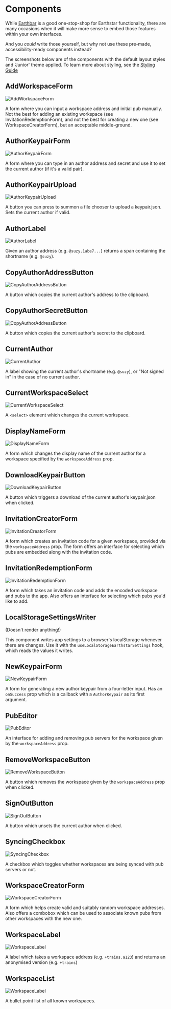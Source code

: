 # Components

While [Earthbar](earthbar) is a good one-stop-shop for Earthstar functionality, there are many occasions when it will make more sense to embed those features within your own interfaces.

And you _could_ write those yourself, but why not use these pre-made, accessibility-ready components instead?

The screenshots below are of the components with the default layout styles and 'Junior' theme applied. To learn more about styling, see the [Styling Guide](styling.md)

## AddWorkspaceForm

![AddWorkspaceForm](images/add-workspace-form.png)

A form where you can input a workspace address and initial pub manually. Not the best for adding an existing workspace (see InvitationRedemptionForm), and not the best for creating a new one (see WorkspaceCreatorForm), but an acceptable middle-ground.

## AuthorKeypairForm

![AuthorKeypairForm](images/author-keypair-form.png)

A form where you can type in an author address and secret and use it to set the current author (if it's a valid pair).

## AuthorKeypairUpload

![AuthorKeypairUpload](images/author-keypair-upload.png)

A button you can press to summon a file chooser to upload a keypair.json. Sets the current author if valid.

## AuthorLabel

![AuthorLabel](images/author-label.png)

Given an author address (e.g. `@suzy.1abe7...`) returns a span containing the shortname (e.g. `@suzy`).

## CopyAuthorAddressButton

![CopyAuthorAddressButton](images/copy-author-address-button.png)

A button which copies the current author's address to the clipboard.

## CopyAuthorSecretButton

![CopyAuthorAddressButton](images/copy-author-address-button.png)

A button which copies the current author's secret to the clipboard.

## CurrentAuthor

![CurrentAuthor](images/current-author.png)

A label showing the current author's shortname (e.g. `@suzy`), or "Not signed in" in the case of no current author.

## CurrentWorkspaceSelect

![CurrentWorkspaceSelect](images/current-workspace-select.png)

A `<select>` element which changes the current workspace.

## DisplayNameForm

![DisplayNameForm](images/display-name-form.png)

A form which changes the display name of the current author for a workspace specified by the `workspaceAddress` prop.

## DownloadKeypairButton

![DownloadKeypairButton](images/download-keypair-button.png)

A button which triggers a download of the current author's keypair.json when clicked.

## InvitationCreatorForm

![InvitationCreatorForm](images/invitation-creator-form.png)

A form which creates an invitation code for a given workspace, provided via the `workspaceAddress` prop. The form offers an interface for selecting which pubs are embedded along with the invitation code.

## InvitationRedemptionForm

![InvitationRedemptionForm](images/invitation-redemption-form.png)

A form which takes an invitation code and adds the encoded workspace and pubs to the app. Also offers an interface for selecting which pubs you'd like to add.

## LocalStorageSettingsWriter

(Doesn't render anything!)

This component writes app settings to a browser's localStorage whenever there are changes. Use it with the `useLocalStorageEarthstarSettings` hook, which reads the values it writes.

## NewKeypairForm

![NewKeypairForm](images/new-keypair-form.png)

A form for generating a new author keypair from a four-letter input. Has an `onSuccess` prop which is a callback with a `AuthorKeypair` as its first argument.

## PubEditor

![PubEditor](images/pub-editor.png)

An interface for adding and removing pub servers for the workspace given by the `workspaceAddress` prop.

## RemoveWorkspaceButton

![RemoveWorkspaceButton](images/remove-workspace-button.png)

A button which removes the workspace given by the `workspaceAddress` prop when clicked.

## SignOutButton

![SignOutButton](images/sign-out-button.png)

A button which unsets the current author when clicked.

## SyncingCheckbox

![SyncingCheckbox](images/syncing-checkbox.png)

A checkbox which toggles whether workspaces are being synced with pub servers or not.

## WorkspaceCreatorForm

![WorkspaceCreatorForm](images/workspace-creator-form.png)

A form which helps create valid and suitably random workspace addresses. Also offers a combobox which can be used to associate known pubs from other workspaces with the new one.

## WorkspaceLabel

![WorkspaceLabel](images/workspace-label.png)

A label which takes a workspace address (e.g. `+trains.a123`) and returns an anonymised version (e.g. `+trains`)

## WorkspaceList

![WorkspaceLabel](images/workspace-list.png)

A bullet point list of all known workspaces.
